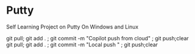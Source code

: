 # Putty
Self Learning Project on Putty On Windows and Linux

 git pull; git add . ; git commit -m "Copilot push from cloud" ; git push;clear
 git pull; git add . ; git commit -m "Local push " ; git push;clear